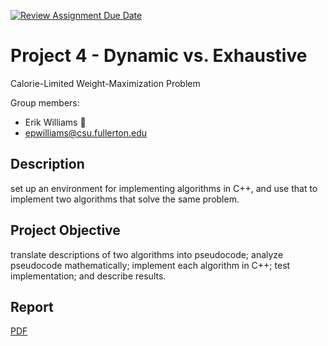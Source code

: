 [![Review Assignment Due Date](https://classroom.github.com/assets/deadline-readme-button-24ddc0f5d75046c5622901739e7c5dd533143b0c8e959d652212380cedb1ea36.svg)](https://classroom.github.com/a/Wo6yMPjD)

# Project 4 - Dynamic vs. Exhaustive

Calorie-Limited Weight-Maximization Problem

Group members:

- Erik Williams 🦍
- <epwilliams@csu.fullerton.edu>

## Description

set up an environment for implementing algorithms in C++, and use that to implement two algorithms that solve the same problem.

## Project Objective

translate descriptions of two algorithms into pseudocode; analyze pseudocode mathematically; implement each algorithm in C++; test implementation; and describe results.

## Report

[PDF](./Dynamic%20Programming%20VS%20Exhaustive%20Search.pdf)
